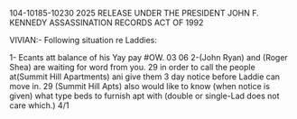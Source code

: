 104-10185-10230 2025 RELEASE UNDER THE PRESIDENT JOHN F. KENNEDY ASSASSINATION RECORDS ACT OF 1992

VIVIAN:-
Following situation re Laddies:

1- Ecants att balance of his Yay pay #OW.
  03  06
2-(John Ryan) and (Roger Shea) are waiting for word from you.
  29
in order to call the people at(Summit Hill Apartments)
ani give them 3 day notice before Laddie can move in.
29
(Summit Hill Apts) also would like to know (when notice
is given) what type beds to furnish apt with (double or
single-Lad does not care which.)
4/1
